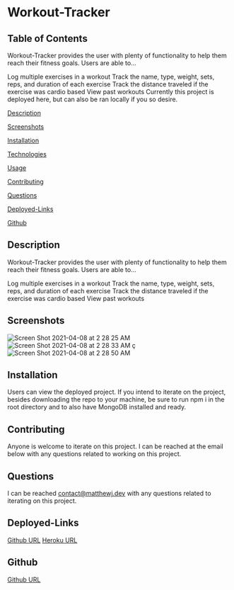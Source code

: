 # Workout-Tracker


## Table of Contents

Workout-Tracker provides the user with plenty of functionality to help them reach their fitness goals. Users are able to...

Log multiple exercises in a workout
Track the name, type, weight, sets, reps, and duration of each exercise
Track the distance traveled if the exercise was cardio based
View past workouts
Currently this project is deployed here, but can also be ran locally if you so desire.



[Description](#description)

[Screenshots](#screenshots)

[Installation](#installation)

[Technologies](#technologies)

[Usage](#usage)

[Contributing](#contributing)

[Questions](#questions)

[Deployed-Links](#Deployed-Links)

[Github](#github)



## Description
Workout-Tracker provides the user with plenty of functionality to help them reach their fitness goals. Users are able to...

Log multiple exercises in a workout
Track the name, type, weight, sets, reps, and duration of each exercise
Track the distance traveled if the exercise was cardio based
View past workouts

## Screenshots
![Screen Shot 2021-04-08 at 2 28 25 AM](https://user-images.githubusercontent.com/77504986/114003308-7f72df00-9812-11eb-89dd-4378c85eee9b.png)
![Screen Shot 2021-04-08 at 2 28 33 AM](https://user-images.githubusercontent.com/77504986/114003362-8863b080-9812-11eb-94db-20c0121f0f41.png)
ç![Screen Shot 2021-04-08 at 2 28 50 AM](https://user-images.githubusercontent.com/77504986/114003183-65390100-9812-11eb-92ca-b082af7f9450.png)



## Installation
Users can view the deployed project. If you intend to iterate on the project, besides downloading the repo to your machine, be sure to run npm i in the root directory and to also have MongoDB installed and ready.

## Contributing
Anyone is welcome to iterate on this project. I can be reached at the email below with any questions related to working on this project.

## Questions
I can be reached contact@matthewj.dev with any questions related to iterating on this project.

## Deployed-Links
[Github URL](https://github.com/MattJ900/Fitness-Tracker)
[Heroku URL](https://mighty-peak-23945.herokuapp.com/)

## Github 
[Github URL](https://github.com/MattJ900)


